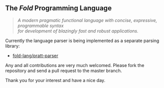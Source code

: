 ## The _Fold_ Programming Language


> _A modern pragmatic functional language with concise, expressive, programmable syntax  
> for development of blazingly fast and robust applications._

Currently the language parser is being implemented as a separate parsing library:

- [fold-lang/pratt-parser](https://github.com/fold-lang/pratt-parser)

Any and all contributions are very much welcomed. Please fork the repository and send a pull request to the master branch.

Thank you for your interest and have a nice day.
